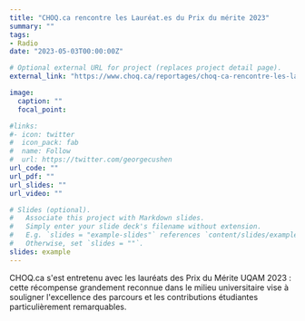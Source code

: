 ```yaml
---
title: "CHOQ.ca rencontre les Lauréat.es du Prix du mérite 2023"
summary: ""
tags:
- Radio
date: "2023-05-03T00:00:00Z"

# Optional external URL for project (replaces project detail page).
external_link: "https://www.choq.ca/reportages/choq-ca-rencontre-les-laureat-es-du-prix-du-merite-2023"

image:
  caption: ""
  focal_point:

#links:
#- icon: twitter
#  icon_pack: fab
#  name: Follow
#  url: https://twitter.com/georgecushen
url_code: ""
url_pdf: ""
url_slides: ""
url_video: ""

# Slides (optional).
#   Associate this project with Markdown slides.
#   Simply enter your slide deck's filename without extension.
#   E.g. `slides = "example-slides"` references `content/slides/example-slides.md`.
#   Otherwise, set `slides = ""`.
slides: example
---
```


CHOQ.ca s'est entretenu avec les lauréats des Prix du Mérite UQAM 2023 : cette récompense grandement reconnue dans le milieu universitaire vise à souligner l'excellence des parcours et les contributions étudiantes particulièrement remarquables.
